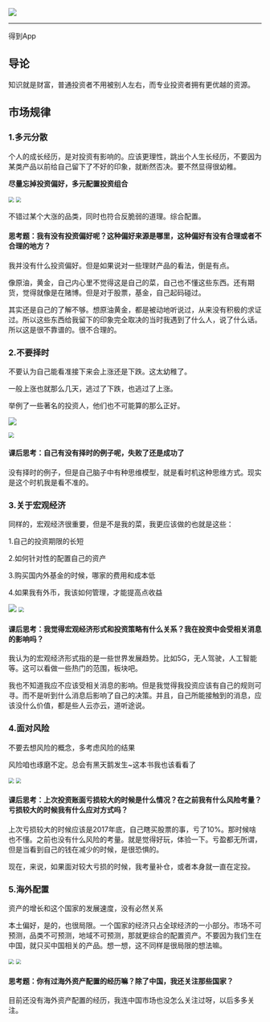 ![](./../img/20200429225623.png)

-----------------------------------------------------------------

得到App

## 导论

知识就是财富，普通投资者不用被别人左右，而专业投资者拥有更优越的资源。

## 市场规律

### 1.多元分散

个人的成长经历，是对投资有影响的。应该更理性，跳出个人生长经历，不要因为某类产品以前给自己留下了不好的印象，就断然否决。要不然显得很幼稚。

**尽量忘掉投资偏好，多元配置投资组合**



<img src="./../img/20200501203549.png" style="zoom: 67%;" />

<img src="D:\keep_reading\Keep_reading\img\20200501203606.jpg" style="zoom:67%;" />

不错过某个大涨的品类，同时也符合反脆弱的道理。综合配置。

#### 思考题：我有没有投资偏好呢？这种偏好来源是哪里，这种偏好有没有合理或者不合理的地方？

我并没有什么投资偏好。但是如果说对一些理财产品的看法，倒是有点。

像原油，黄金，自己内心里不觉得这是自己的菜，自己也不懂这些东西。还有期货，觉得就像是在赌博。但是对于股票，基金，自己起码碰过。

其实还是自己的了解不够。想原油黄金，都是被动地听说过，从来没有积极的求证过。所以这些东西给我留下的印象完全取决的当时我遇到了什么人，说了什么话。所以这是很不靠谱的。很不合理的。



### 2.不要择时

不要认为自己能看准接下来会上涨还是下跌。这太幼稚了。

一般上涨也就那么几天，逃过了下跌，也逃过了上涨。

举例了一些著名的投资人，他们也不可能算的那么正好。

![](./../img/20200430125511.png)

<img src="./../img/20200430125306.jpg" style="zoom:67%;" />

#### 课后思考：自己有没有择时的例子呢，失败了还是成功了

没有择时的例子，但是自己脑子中有种思维模型，就是看时机这种思维方式。现实是这个时机我是看不准的。

### 3.关于宏观经济

同样的，宏观经济很重要，但是不是我的菜，我更应该做的也就是这些：

1.自己的投资期限的长短

2.如何针对性的配置自己的资产

3.购买国内外基金的时候，哪家的费用和成本低

4.如果我有外币，我该如何管理，才能提高点收益

<img src="./../img/20200430130556.png"  />

<img src="./../img/20200430130609.jpg" style="zoom:67%;" />

#### 课后思考：我觉得宏观经济形式和投资策略有什么关系？我在投资中会受相关消息的影响吗？

我认为的宏观经济形式指的是一些世界发展趋势。比如5G，无人驾驶，人工智能等。这可以看做一些热门的范围，板块吧。

我也不知道我应不应该受相关消息的影响。但是我觉得我投资应该有自己的规则可寻。而不是听到什么消息后影响了自己的决策。并且，自己所能接触到的消息，应该没什么价值，都是些人云亦云，道听途说。

### 4.面对风险

不要去想风险的概念，多考虑风险的结果

风险咱也琢磨不定。总会有黑天鹅发生~这本书我也该看看了

<img src="./../img/20200430223402.png" style="zoom:67%;" />

<img src="./../img/20200430223307.jpg" style="zoom:67%;" />

#### 课后思考：上次投资账面亏损较大的时候是什么情况？在之前我有什么风险考量？亏损较大的时候我有什么应对方式吗？

上次亏损较大的时候应该是2017年底，自己瞎买股票的事，亏了10%。那时候啥也不懂。之前也没有什么风险的考量。就是觉得好玩，体验一下。亏盈都无所谓，但是当看到自己的钱在减少的时候，是很恐惧的。

现在，来说，如果面对较大亏损的时候，我考量补仓，或者本身就一直在定投。

### 5.海外配置

资产的增长和这个国家的发展速度，没有必然关系

本土偏好，是的，也很局限。一个国家的经济只占全球经济的一小部分。市场不可预测，品类不可预测，地域不可预测，那就更综合的配置资产。不要因为我们生在中国，就只买中国相关的产品。想一想，这不同样是很局限的想法嘛。

<img src="./../img/20200501211723.png" style="zoom: 67%;" />



<img src="./../img/20200501211654.jpg" style="zoom:67%;" />

#### 思考题：你有过海外资产配置的经历嘛？除了中国，我还关注那些国家？

目前还没有海外资产配置的经历，我连中国市场也没怎么关注过呀，以后多多关注。